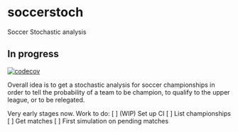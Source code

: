 # soccerstoch

Soccer Stochastic analysis 

## In progress

[![codecov](https://codecov.io/gh/eargollo/soccerstoch/branch/main/graph/badge.svg?token=BE33ZSOKIJ)](https://codecov.io/gh/eargollo/soccerstoch)

Overall idea is to get a stochastic analysis for soccer championships in order to tell the probability of a team to be champion, to qualify to the upper league, or to be relegated.

Very early stages now. Work to do:
[ ] (WIP) Set up CI 
[ ] List championships
[ ] Get matches
[ ] First simulation on pending matches


